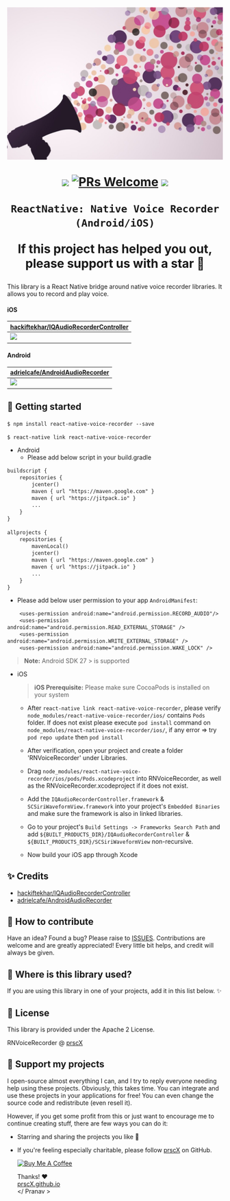 <h1 align="center">

<p align="center">
  <img src="./assets/hero.png"/>
</p>

<p align="center">
  <a href="https://www.npmjs.com/package/react-native-voice-recorder"><img src="http://img.shields.io/npm/v/react-native-voice-recorder.svg?style=flat" /></a>
  <a href="https://github.com/prscX/react-native-voice-recorder/pulls"><img alt="PRs Welcome" src="https://img.shields.io/badge/PRs-welcome-brightgreen.svg" /></a>
  <a href="https://github.com/prscX/react-native-voice-recorder#License"><img src="https://img.shields.io/npm/l/react-native-voice-recorder.svg?style=flat" /></a>
</p>


    ReactNative: Native Voice Recorder (Android/iOS)

If this project has helped you out, please support us with a star 🌟
</h1>
This library is a React Native bridge around native voice recorder libraries. It allows you to record and play voice.


#### iOS

| **[hackiftekhar/IQAudioRecorderController](https://github.com/hackiftekhar/IQAudioRecorderController)**             |
| ----------------- |
| <img src="https://github.com/sagiwei/SGActionView/raw/master/sheet.png" width="437" />                  |


#### Android

| **[adrielcafe/AndroidAudioRecorder](https://github.com/adrielcafe/AndroidAudioRecorder)**             |
| ----------------- |
| <img src="https://raw.githubusercontent.com/adrielcafe/AndroidAudioRecorder/master/demo.gif" />                  |


## 📖 Getting started

`$ npm install react-native-voice-recorder --save`

`$ react-native link react-native-voice-recorder`


* Android
  * Please add below script in your build.gradle

```
buildscript {
    repositories {
        jcenter()
        maven { url "https://maven.google.com" }
        maven { url "https://jitpack.io" }
        ...
    }
}

allprojects {
    repositories {
        mavenLocal()
        jcenter()
        maven { url "https://maven.google.com" }
        maven { url "https://jitpack.io" }
        ...
    }
}
```

  * Please add below user permission to your app `AndroidManifest`:

```
    <uses-permission android:name="android.permission.RECORD_AUDIO"/>
    <uses-permission android:name="android.permission.READ_EXTERNAL_STORAGE" />
    <uses-permission android:name="android.permission.WRITE_EXTERNAL_STORAGE" />
    <uses-permission android:name="android.permission.WAKE_LOCK" />
```

> **Note:** Android SDK 27 > is supported

* iOS
    > **iOS Prerequisite:** Please make sure CocoaPods is installed on your system

  * After `react-native link react-native-voice-recorder`, please verify `node_modules/react-native-voice-recorder/ios/` contains `Pods` folder. If does not exist please execute `pod install` command on `node_modules/react-native-voice-recorder/ios/`, if any error => try `pod repo update` then `pod install`
  * After verification, open your project and create a folder 'RNVoiceRecorder' under Libraries.
  * Drag `node_modules/react-native-voice-recorder/ios/pods/Pods.xcodeproject` into RNVoiceRecorder, as well as the RNVoiceRecorder.xcodeproject if it does not exist.
  * Add the `IQAudioRecorderController.framework` & `SCSiriWaveformView.framework` into your project's `Embedded Binaries` and make sure the framework is also in linked libraries.
  * Go to your project's `Build Settings -> Frameworks Search Path` and add `${BUILT_PRODUCTS_DIR}/IQAudioRecorderController` & `${BUILT_PRODUCTS_DIR}/SCSiriWaveformView` non-recursive.

  * Now build your iOS app through Xcode


## ✨ Credits

- [hackiftekhar/IQAudioRecorderController](https://github.com/hackiftekhar/IQAudioRecorderController)
- [adrielcafe/AndroidAudioRecorder](https://github.com/adrielcafe/AndroidAudioRecorder)

## 🤔 How to contribute
Have an idea? Found a bug? Please raise to [ISSUES](https://github.com/prscX/react-native-voice-recorder/issues).
Contributions are welcome and are greatly appreciated! Every little bit helps, and credit will always be given.

## 💫 Where is this library used?
If you are using this library in one of your projects, add it in this list below. ✨


## 📜 License
This library is provided under the Apache 2 License.

RNVoiceRecorder @ [prscX](https://github.com/prscX)

## 💖 Support my projects
I open-source almost everything I can, and I try to reply everyone needing help using these projects. Obviously, this takes time. You can integrate and use these projects in your applications for free! You can even change the source code and redistribute (even resell it).

However, if you get some profit from this or just want to encourage me to continue creating stuff, there are few ways you can do it:
* Starring and sharing the projects you like 🚀
* If you're feeling especially charitable, please follow [prscX](https://github.com/prscX) on GitHub.

  <a href="https://www.buymeacoffee.com/prscX" target="_blank"><img src="https://www.buymeacoffee.com/assets/img/custom_images/orange_img.png" alt="Buy Me A Coffee" style="height: auto !important;width: auto !important;" ></a>

  Thanks! ❤️
  <br/>
  [prscX.github.io](https://prscx.github.io)
  <br/>
  </ Pranav >